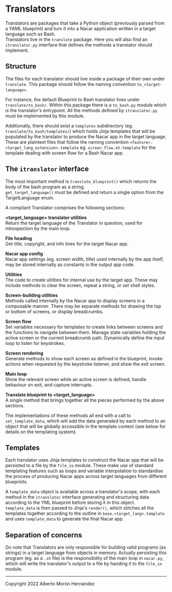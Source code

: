 # Translators

Translators are packages that take a Python object (previously parsed from a YAML blueprint) 
and turn it into a Nacar application written in a target language such as Bash.  
Translators live in the `translate` package. Here you will also find an `itranslator.py` interface 
that defines the methods a translator should implement.  


## Structure
The files for each translator should live inside a package of their own under `translate`.
This package should follow the naming convention `to_<target-language>`.

For instance, the default Blueprint to Bash translator lives under `translate/to_bash/`. 
Within this package there is a `to_bash.py` module which is the translator's entrypoint. 
All the methods defined by `itranslator.py` must be implemented by this module.  

Additionally, there should exist a `templates` subdirectory (eg. `translate/to_bash/templates/`) 
which holds Jinja templates that will be populated by the translator to produce the
Nacar app in the target language. These are plaintext files that follow the naming convention
`<feature>.<target_lang_extension>.template` eg. `screen_flow.sh.template` for 
the template dealing with screen flow for a Bash Nacar app.  


## The `itranslator` interface

The most important method is `translate_blueprint()` which returns the body of 
the bash program as a string.  
`get_target_language()` must be defined and return a single option from the TargetLanguage enum.  

A compliant Translator comprises the following sections:

**<target_language> translator utilities**  
Return the target language of the Translator in question, used for introspection 
by the main loop.

**File heading**  
Get title, copyright, and info lines for the target Nacar app.

**Nacar app config**  
Nacar app settings (eg. screen width, title) used internally by the app itself, 
may be stored internally as constants in the output app code.

**Utilities**  
The code to create utilities for internal use by the target app. 
These may include methods to clear the screen, repeat a string, or set shell styles.

**Screen-building utilities**  
Methods called internally by the Nacar app to display screens in a composable manner.
There may be separate methods for drawing the top or bottom of screens, or display breadcrumbs.

**Screen flow**  
Set variables necessary for templates to create links between screens and the 
functions to navigate between them. Manage state variables holding the active 
screen or the current breadcrumb path. Dynamically define the input loop to listen for keystrokes.

**Screen rendering**  
Generate methods to show each screen as defined in the blueprint, invoke actions
when requested by the keystroke listener, and show the exit screen.

**Main loop**  
Show the relevant screen while an active screen is defined, handle behaviour on exit, and capture interrupts.

**Translate blueprint to <target_language>**  
A single method that brings together all the pieces performed by the above sections.

The implementations of these methods all end with a call to `set_template_data`, 
which will add the data generated by each method to an object that will be 
globally accessible in the template context (see below for details on the templating system).


## Templates

Each translator uses Jinja templates to construct the Nacar app that will be 
persisted to a file by the `file_io` module. These make use of standard templating 
features such as loops and variable interpolation to standardise the process of 
producing Nacar apps across target languages from different blueprints. 

A `template_data` object is available across a translator's scope, with each 
method in the `itranslator` interface generating and structuring data according 
to the YML blueprint before storing it in this object.  
`template_data` is then passed to Jinja's `render()`, which stitches all the 
templates together according to the outline in `base.<target_lang>.template` and 
uses `template_data` to generate the final Nacar app.  


## Separation of concerns

Do note that Translators are only responsible for building valid programs (as strings) 
in a target language from objects in memory. Actually persisting this program 
(eg. as a `.sh` file) is the responsibility of the main loop in `nacar.py`, which 
will write the translator's output to a file by handing it to the `file_io` module.  


---
Copyright 2022 Alberto Morón Hernández  
